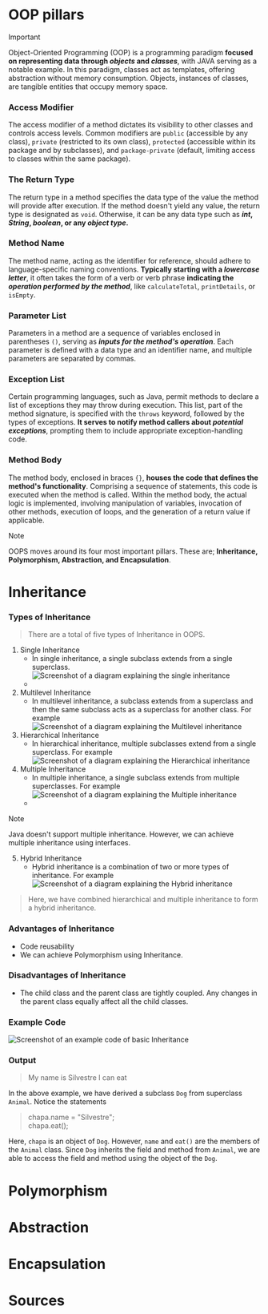 # OOP pillars
> [!IMPORTANT]
> Object-Oriented Programming (OOP) is a programming paradigm **focused on representing data through _objects_ and _classes_**, with JAVA serving as a notable example. In this paradigm, classes act as templates, offering abstraction without memory consumption. Objects, instances of classes, are tangible entities that occupy memory space.

### Access Modifier
The access modifier of a method dictates its visibility to other classes and controls access levels. Common modifiers are   `public` (accessible by any class), `private` (restricted to its own class), `protected` (accessible within its package and by subclasses), and `package-private` (default, limiting access to classes within the same package).

### The Return Type
The return type in a method specifies the data type of the value the method will provide after execution. If the method doesn't yield any value, the return type is designated as `void`. Otherwise, it can be any data type such as **_int_, _String_, _boolean_, or any _object type_.**

### Method Name
The method name, acting as the identifier for reference, should adhere to language-specific naming conventions. **Typically starting with a _lowercase letter_**, it often takes the form of a verb or verb phrase **indicating the _operation performed by the method_**, like `calculateTotal`, `printDetails`, or `isEmpty`.

### Parameter List
Parameters in a method are a sequence of variables enclosed in parentheses `()`, serving as **_inputs for the method's operation_**. Each parameter is defined with a data type and an identifier name, and multiple parameters are separated by commas.

### Exception List
Certain programming languages, such as Java, permit methods to declare a list of exceptions they may throw during execution. This list, part of the method signature, is specified with the `throws` keyword, followed by the types of exceptions. **It serves to notify method callers about _potential exceptions_**, prompting them to include appropriate exception-handling code.

### Method Body
The method body, enclosed in braces `{}`, **houses the code that defines the method's functionality**. Comprising a sequence of statements, this code is executed when the method is called. Within the method body, the actual logic is implemented, involving manipulation of variables, invocation of other methods, execution of loops, and the generation of a return value if applicable.

> [!NOTE]
> OOPS moves around its four most important pillars. These are; **Inheritance, Polymorphism, Abstraction, and Encapsulation**.

# Inheritance
### Types of Inheritance
> There are a total of five types of Inheritance in OOPS.
1. Single Inheritance
   * In single inheritance, a single subclass extends from a single superclass.
     ![Screenshot of a diagram explaining the single inheritance](/images/inheritance/singleInheritance.png)
   * 
2. Multilevel  Inheritance
   * In multilevel inheritance, a subclass extends from a superclass and then the same subclass acts as a superclass for another class. For example
     ![Screenshot of a diagram explaining the Multilevel inheritance](/images/inheritance/multilevelInheritance.png)
3. Hierarchical  Inheritance
   * In hierarchical inheritance, multiple subclasses extend from a single superclass. For example
     ![Screenshot of a diagram explaining the Hierarchical inheritance](/images/inheritance/hierarchicalInheritance.png)
4. Multiple  Inheritance
   * In multiple inheritance, a single subclass extends from multiple superclasses. For example
     ![Screenshot of a diagram explaining the Multiple inheritance](/images/inheritance/multipleInheritance.png)
   * 
> [!NOTE]
> Java doesn't support multiple inheritance. However, we can achieve multiple inheritance using interfaces.

5. Hybrid  Inheritance
   * Hybrid inheritance is a combination of two or more types of inheritance. For example
     ![Screenshot of a diagram explaining the Hybrid inheritance](/images/inheritance/hybridInheritance.png)
> Here, we have combined hierarchical and multiple inheritance to form a hybrid inheritance.



### Advantages of Inheritance
* Code reusability
* We can achieve Polymorphism using Inheritance.
### Disadvantages of Inheritance
* The child class and the parent class are tightly coupled. Any changes in the parent class equally affect all the child classes.
### Example Code
![Screenshot of an example code of basic Inheritance](/images/inheritance/inheritanceCode.png)
### Output 
> My name is Silvestre 
> I can eat

In the above example, we have derived a subclass `Dog` from superclass `Animal`. Notice the statements

> chapa.name = "Silvestre";  
> chapa.eat();

Here, `chapa` is an object of `Dog`. However, `name` and `eat()` are the members of the `Animal` class. Since `Dog` inherits the field and method from `Animal`, we are able to access the field and method using the object of the `Dog`.

# Polymorphism

# Abstraction

# Encapsulation

# Sources

